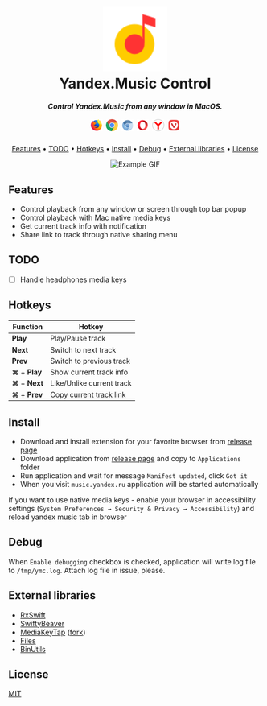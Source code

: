 <h1 align="center">
  <img src=".github/ym.svg" alt="Yandex Music Logo" width="128">
  <br>
  Yandex.Music Control
</h1>

<h5 align="center">
  Control Yandex.Music from any window in MacOS.
  <br>
  <br>
  <img src=".github/firefox.svg" width="24">&nbsp;
  <img src=".github/chrome.svg" width="24">&nbsp;
  <img src=".github/chromium.svg" width="24">&nbsp;
  <img src=".github/opera.svg" width="24">&nbsp;
  <img src=".github/yandex.svg" width="24">&nbsp;
  <img src=".github/vivaldi.svg" width="24">
</h5>

<p align="center">
  <a href="#features">Features</a> •
  <a href="#todo">TODO</a> •
  <a href="#hotkeys">Hotkeys</a> •
  <a href="#install">Install</a> •
  <a href="#debug">Debug</a> •
  <a href="#external-libraries">External libraries</a> •
  <a href="#license">License</a>
</p>

<p align="center">
  <img src=".github/example.gif" alt="Example GIF">
</p>

## Features

- Control playback from any window or screen through top bar popup
- Control playback with Mac native media keys
- Get current track info with notification
- Share link to track through native sharing menu

## TODO

- [ ] Handle headphones media keys

## Hotkeys

| **Function**                | **Hotkey**                 |
|-----------------------------|----------------------------|
| **Play**                    | Play/Pause track           |
| **Next**                    | Switch to next track       |
| **Prev**                    | Switch to previous track   |
| **&#8984;** &#43; **Play**  | Show current track info    |
| **&#8984;** &#43; **Next**  | Like/Unlike current track  |
| **&#8984;** &#43; **Prev**  | Copy current track link    |

## Install

- Download and install extension for your favorite browser from [release page](https://github.com/Ty3uK/YMC/releases)
- Download application from [release page](https://github.com/Ty3uK/YMC/releases) and copy to `Applications` folder
- Run application and wait for message `Manifest updated`, click `Got it`
- When you visit `music.yandex.ru` application will be started automatically

If you want to use native media keys - enable your browser in accessibility settings (`System Preferences → Security & Privacy → Accessibility`) and reload yandex music tab in browser

## Debug

When `Enable debugging` checkbox is checked, application will write log file to `/tmp/ymc.log`. Attach log file in issue, please.

## External libraries

- [RxSwift](https://github.com/ReactiveX/RxSwift)
- [SwiftyBeaver](https://github.com/SwiftyBeaver/SwiftyBeaver)
- [MediaKeyTap](https://github.com/nhurden/MediaKeyTap) ([fork](https://github.com/Ty3uK/MediaKeyTap))
- [Files](https://github.com/JohnSundell/Files)
- [BinUtils](https://github.com/nst/BinUtils)

## License

[MIT](LICENSE)
